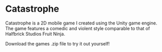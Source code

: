 Catastrophe
===========

Catastrophe is a 2D mobile game I created using the Unity game engine. The game features a comedic and violent style
comparable to that of Halfbrick Studios Fruit Ninja.

Download the games .zip file to try it out yourself!
